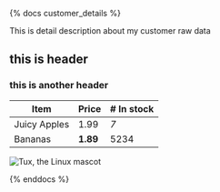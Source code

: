 {% docs customer_details %}

This is detail description about my customer raw data

## this is header
###  this is another header

| Item         | Price     | # In stock |
|--------------|-----------|------------|
| Juicy Apples | 1.99      | *7*        |
| Bananas      | **1.89**  | 5234       |


![Tux, the Linux mascot](https://mdg.imgix.net/assets/images/tux.png?auto=format&fit=clip&q=40&w=100)

{% enddocs %}